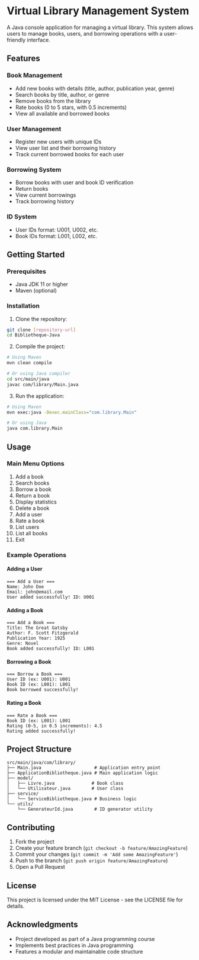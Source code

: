 # Virtual Library Management System

A Java console application for managing a virtual library. This system allows users to manage books, users, and borrowing operations with a user-friendly interface.

## Features

### Book Management
- Add new books with details (title, author, publication year, genre)
- Search books by title, author, or genre
- Remove books from the library
- Rate books (0 to 5 stars, with 0.5 increments)
- View all available and borrowed books

### User Management
- Register new users with unique IDs
- View user list and their borrowing history
- Track current borrowed books for each user

### Borrowing System
- Borrow books with user and book ID verification
- Return books
- View current borrowings
- Track borrowing history

### ID System
- User IDs format: U001, U002, etc.
- Book IDs format: L001, L002, etc.

## Getting Started

### Prerequisites
- Java JDK 11 or higher
- Maven (optional)

### Installation

1. Clone the repository:
```bash
git clone [repository-url]
cd Bibliotheque-Java
```

2. Compile the project:
```bash
# Using Maven
mvn clean compile

# Or using Java compiler
cd src/main/java
javac com/library/Main.java
```

3. Run the application:
```bash
# Using Maven
mvn exec:java -Dexec.mainClass="com.library.Main"

# Or using Java
java com.library.Main
```

## Usage

### Main Menu Options
1. Add a book
2. Search books
3. Borrow a book
4. Return a book
5. Display statistics
6. Delete a book
7. Add a user
8. Rate a book
9. List users
10. List all books
0. Exit

### Example Operations

#### Adding a User
```
=== Add a User ===
Name: John Doe
Email: john@email.com
User added successfully! ID: U001
```

#### Adding a Book
```
=== Add a Book ===
Title: The Great Gatsby
Author: F. Scott Fitzgerald
Publication Year: 1925
Genre: Novel
Book added successfully! ID: L001
```

#### Borrowing a Book
```
=== Borrow a Book ===
User ID (ex: U001): U001
Book ID (ex: L001): L001
Book borrowed successfully!
```

#### Rating a Book
```
=== Rate a Book ===
Book ID (ex: L001): L001
Rating (0-5, in 0.5 increments): 4.5
Rating added successfully!
```

## Project Structure

```
src/main/java/com/library/
├── Main.java                    # Application entry point
├── ApplicationBibliotheque.java # Main application logic
├── model/
│   ├── Livre.java              # Book class
│   └── Utilisateur.java        # User class
├── service/
│   └── ServiceBibliotheque.java # Business logic
└── utils/
    └── GenerateurId.java        # ID generator utility
```

## Contributing

1. Fork the project
2. Create your feature branch (`git checkout -b feature/AmazingFeature`)
3. Commit your changes (`git commit -m 'Add some AmazingFeature'`)
4. Push to the branch (`git push origin feature/AmazingFeature`)
5. Open a Pull Request

## License

This project is licensed under the MIT License - see the LICENSE file for details.

## Acknowledgments

- Project developed as part of a Java programming course
- Implements best practices in Java programming
- Features a modular and maintainable code structure
